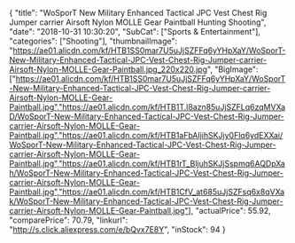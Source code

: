 {
	"title": "WoSporT New Military Enhanced Tactical JPC Vest Chest Rig Jumper carrier Airsoft Nylon MOLLE Gear Paintball Hunting Shooting",
	"date": "2018-10-31 10:30:20",
	"SubCat": ["Sports & Entertainment"],
	"categories": ["Shooting"],
	"thumbnailImage": "https://ae01.alicdn.com/kf/HTB1SS0mar7U5uJjSZFFq6yYHpXaY/WoSporT-New-Military-Enhanced-Tactical-JPC-Vest-Chest-Rig-Jumper-carrier-Airsoft-Nylon-MOLLE-Gear-Paintball.jpg_220x220.jpg",
	"BigImage": ["https://ae01.alicdn.com/kf/HTB1SS0mar7U5uJjSZFFq6yYHpXaY/WoSporT-New-Military-Enhanced-Tactical-JPC-Vest-Chest-Rig-Jumper-carrier-Airsoft-Nylon-MOLLE-Gear-Paintball.jpg","https://ae01.alicdn.com/kf/HTB1T.l8azn85uJjSZFLq6zqMVXaD/WoSporT-New-Military-Enhanced-Tactical-JPC-Vest-Chest-Rig-Jumper-carrier-Airsoft-Nylon-MOLLE-Gear-Paintball.jpg","https://ae01.alicdn.com/kf/HTB1aFbAljihSKJjy0Flq6ydEXXai/WoSporT-New-Military-Enhanced-Tactical-JPC-Vest-Chest-Rig-Jumper-carrier-Airsoft-Nylon-MOLLE-Gear-Paintball.jpg","https://ae01.alicdn.com/kf/HTB1rT_BljuhSKJjSspmq6AQDpXah/WoSporT-New-Military-Enhanced-Tactical-JPC-Vest-Chest-Rig-Jumper-carrier-Airsoft-Nylon-MOLLE-Gear-Paintball.jpg","https://ae01.alicdn.com/kf/HTB1CfV_at685uJjSZFsq6x8qVXak/WoSporT-New-Military-Enhanced-Tactical-JPC-Vest-Chest-Rig-Jumper-carrier-Airsoft-Nylon-MOLLE-Gear-Paintball.jpg"],
	"actualPrice": 55.92,
	"comparePrice": 70.79,
	"linkurl": "http://s.click.aliexpress.com/e/bQvx7E8Y",
	"inStock": 94
}
